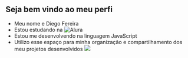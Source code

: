 ## Seja bem vindo ao meu perfi      
- Meu nome e Diego Fereira 
- Estou estudando na ![Alura](linkhttps://www.alura.com.br/)
- Estou me desenvolvendo na linguagem JavaScript
- Utilizo esse espaço para minha organização e compartilhamento dos meu projetos desenvolvidos
![](https://media1.tenor.com/m/mkyYVKO-4XwAAAAC/henshin-berubah.gif)
